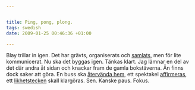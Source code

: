 ```yaml
--- 


title: Ping, pong, plong. 
tags: swedish 
date: 2009-01-25 00:46:36 +01:00 

---
```


Blay trillar in igen. Det har grävts, organiserats och [samlats](http://www.piratbyran.org/s23k), men för lite kommunicerat. Nu ska det byggas igen. Tänkas klart. Jag lämnar en del av det där andra åt sidan och knackar fram de gamla bokstäverna. Än finns dock saker att göra. En buss ska [återvända hem](http://www.piratbyran.org/index.php?view=fcomment&type=news&id=646), ett spektakel [affirmeras](http://www.piratbyran.org/trial/), ett [likhetstecken](http://www.clubtransmediale.de/festival-09/day-program/day-schedule/29/lecture-shuffle-terror.html) skall klargöras. Sen. Kanske paus. Fokus. 